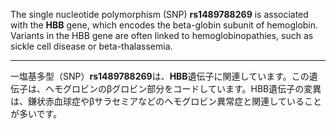 The single nucleotide polymorphism (SNP) **rs1489788269** is associated with the **HBB** gene, which encodes the beta-globin subunit of hemoglobin. Variants in the HBB gene are often linked to hemoglobinopathies, such as sickle cell disease or beta-thalassemia.

---

一塩基多型（SNP）**rs1489788269**は、**HBB**遺伝子に関連しています。この遺伝子は、ヘモグロビンのβグロビン部分をコードしています。HBB遺伝子の変異は、鎌状赤血球症やβサラセミアなどのヘモグロビン異常症と関連していることが多いです。